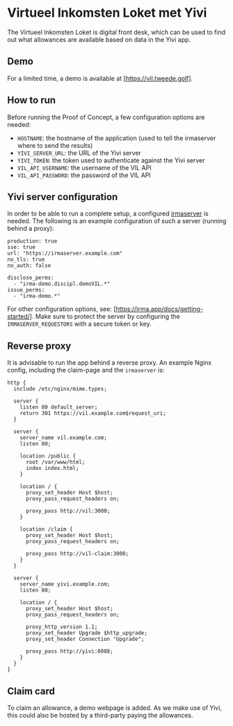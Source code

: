 # Virtueel Inkomsten Loket met Yivi

The Virtueel Inkomsten Loket is digital front desk, which can be used to find out what allowances are available based on data in the Yivi app.

## Demo

For a limited time, a demo is available at [https://vil.tweede.golf].

## How to run

Before running the Proof of Concept, a few configuration options are needed:

- `HOSTNAME`: the hostname of the application (used to tell the irmaserver where to send the results)
- `YIVI_SERVER_URL`: the URL of the Yivi server
- `YIVI_TOKEN`: the token used to authenticate against the Yivi server
- `VIL_API_USERNAME`: the username of the VIL API
- `VIL_API_PASSWORD`: the password of the VIL API

## Yivi server configuration

In order to be able to run a complete setup, a configured [irmaserver](https://irma.app/docs/irma-server-lib/) is needed. The following is an example configuration of such a server (running behind a proxy):
```
production: true
sse: true
url: "https://irmaserver.example.com"
no_tls: true
no_auth: false

disclose_perms:
  - "irma-demo.discipl.demoVIL.*"
issue_perms:
  - "irma-demo.*"
```

For other configuration options, see: [https://irma.app/docs/getting-started/]. Make sure to protect the server by configuring the `IRMASERVER_REQUESTORS` with a secure token or key.

## Reverse proxy

It is advisable to run the app behind a reverse proxy. An example Nginx config, including the claim-page and the `irmaserver` is:
```
http {
  include /etc/nginx/mime.types;

  server {
    listen 80 default_server;
    return 301 https://vil.example.com$request_uri;
  }

  server {
    server_name vil.example.com;
    listen 80;

    location /public {
      root /var/www/html;
      index index.html;
    }

    location / {
      proxy_set_header Host $host;
      proxy_pass_request_headers on;

      proxy_pass http://vil:3000;
    }

    location /claim {
      proxy_set_header Host $host;
      proxy_pass_request_headers on;

      proxy_pass http://vil-claim:3000;
    }
  }

  server {
    server_name yivi.example.com;
    listen 80;

    location / {
      proxy_set_header Host $host;
      proxy_pass_request_headers on;

      proxy_http_version 1.1;
      proxy_set_header Upgrade $http_upgrade;
      proxy_set_header Connection "Upgrade";

      proxy_pass http://yivi:8088;
    }
  }
}
```

## Claim card

To claim an allowance, a demo webpage is added. As we make use of Yivi, this could also be hosted by a third-party paying the allowances.

